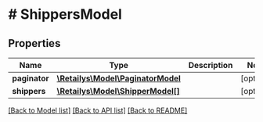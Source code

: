 # # ShippersModel

## Properties

Name | Type | Description | Notes
------------ | ------------- | ------------- | -------------
**paginator** | [**\Retailys\Model\PaginatorModel**](PaginatorModel.md) |  | [optional]
**shippers** | [**\Retailys\Model\ShipperModel[]**](ShipperModel.md) |  | [optional]

[[Back to Model list]](../../README.md#models) [[Back to API list]](../../README.md#endpoints) [[Back to README]](../../README.md)
